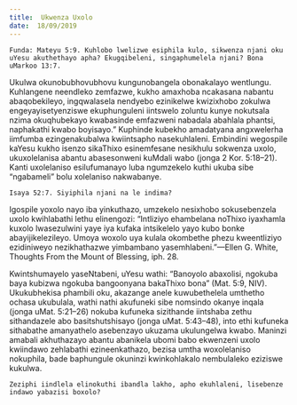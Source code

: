 ```yaml
---
title:  Ukwenza Uxolo
date:  18/09/2019
---
```


`Funda: Mateyu 5:9. Kuhlobo lwelizwe esiphila kulo, sikwenza njani oku uYesu akuthethayo apha? Ekugqibeleni, singaphumelela njani? Bona uMarkoo 13:7.`

Ukulwa okunobubhovubhovu kungunobangela obonakalayo wentlungu. Kuhlangene neendleko zemfazwe, kukho amaxhoba ncakasana nabantu abaqobekileyo, ingqwalasela nendyebo ezinikelwe kwizixhobo zokulwa engeyayisetyenziswe ekuphunguleni iintswelo zoluntu kunye nokutsala nzima okuqhubekayo kwabasinde emfazweni nabadala abahlala phantsi, naphakathi kwabo boyisayo.” Kuphinde kubekho amadatyana angxwelerha iimfumba ezingenakubalwa kwiintsapho nasekuhlaleni. Embindini wegospile kaYesu kukho isenzo sikaThixo esinemfesane nesikhulu sokwenza uxolo, ukuxolelanisa abantu abasesonweni kuMdali wabo (jonga 2 Kor. 5:18–21). Kanti uxolelaniso esilufumanayo luba ngumzekelo kuthi ukuba sibe “ngabameli” bolu xolelaniso nakwabanye.

`Isaya 52:7. Siyiphila njani na le indima?`

Igospile yoxolo nayo iba yinkuthazo, umzekelo nesixhobo sokusebenzela uxolo kwihlabathi lethu elinengozi: “Intliziyo ehambelana noThixo iyaxhamla kuxolo lwasezulwini yaye iya kufaka intsikelelo yayo kubo bonke abayijikelezileyo. Umoya woxolo uya kulala okombethe phezu kweentliziyo ezidiniweyo nezikhathazwe yimbambano yasemhlabeni.”—Ellen G. White, Thoughts From the Mount of Blessing, iph. 28.

Kwintshumayelo yaseNtabeni, uYesu wathi: “Banoyolo abaxolisi, ngokuba baya kubizwa ngokuba bangoonyana bakaThixo bona” (Mat. 5:9, NIV). Ukukubhekisa phambili oku, akazange anele kuwubethelela umthetho ochasa ukubulala, wathi nathi akufuneki sibe nomsindo okanye inqala (jonga uMat. 5:21–26) nokuba kufuneka sizithande iintshaba zethu sithandazele abo basitshutshisayo (jonga uMat. 5:43–48), into ethi kufuneka sithabathe amanyathelo asebenzayo ukuzama ukulungelwa kwabo. Maninzi amabali akhuthazayo abantu abanikela ubomi babo ekwenzeni uxolo kwiindawo zehlabathi ezineenkathazo, bezisa umtha woxolelaniso nokuphila, bade baphungule okuninzi kwinkohlakalo nembulaleko eziziswe kukulwa.

`Zeziphi iindlela elinokuthi ibandla lakho, apho ekuhlaleni, lisebenze indawo yabazisi boxolo?`